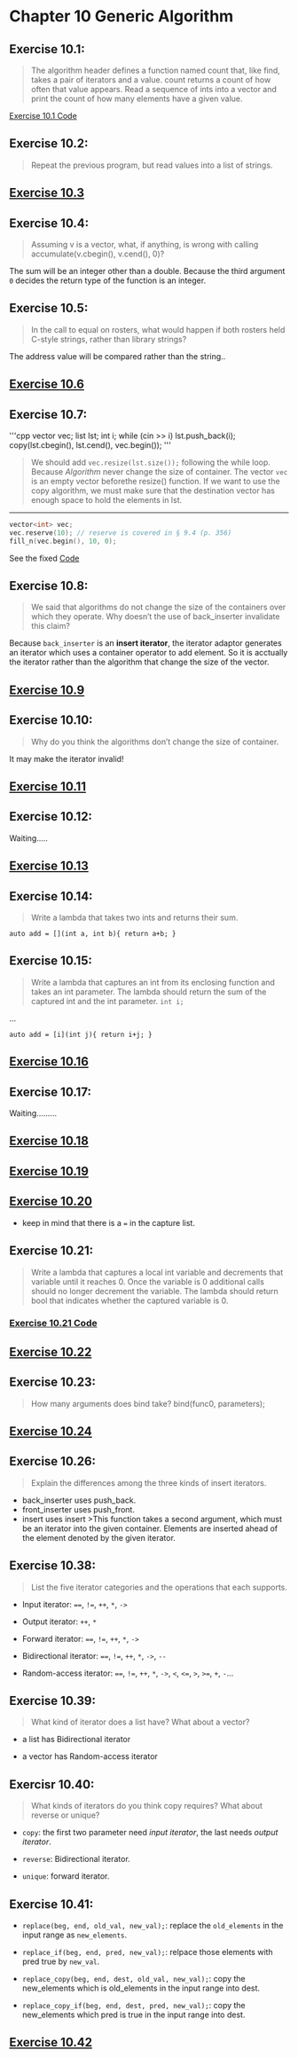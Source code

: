# Chapter 10 Generic Algorithm

## Exercise 10.1:
>The algorithm header defines a function named count that, like find, takes a pair of iterators and a value. count returns a count of how often that value appears. Read a sequence of ints into a vector and print the count of how many elements have a given value.

[Exercise 10.1 Code](ex10_01.cpp)

## Exercise 10.2:
> Repeat the previous program, but read values into a list of strings.

## [Exercise 10.3](ex10_03.cpp)

## Exercise 10.4:
> Assuming v is a vector<double>, what, if anything, is wrong with calling accumulate(v.cbegin(), v.cend(), 0)?

The sum will be an integer other than a double. Because the third argument `0` decides the return type of the function is an integer.


## Exercise 10.5:
> In the call to equal on rosters, what would happen if both rosters held C-style strings, rather than library strings?

The address value will be compared rather than the string..

## [Exercise 10.6](ex10_06.cpp)

## Exercise 10.7:
'''cpp
vector<int> vec; list<int> lst; int i;
while (cin >> i)
	lst.push_back(i);
copy(lst.cbegin(), lst.cend(), vec.begin());
'''
> We should add `vec.resize(lst.size());` following the while loop. Because *Algorithm* never change the size of container. The vector `vec` is an empty vector beforethe resize() function. If we want to use the copy algorithm, we must make sure that the destination vector has enough space to hold the elements in lst.
----------------------------
```cpp
vector<int> vec;
vec.reserve(10); // reserve is covered in § 9.4 (p. 356)
fill_n(vec.begin(), 10, 0);
```

See the fixed [Code](ex10_07.cpp)

## Exercise 10.8:
> We said that algorithms do not change the size of the containers over which they operate. Why doesn’t the use of back_inserter invalidate this claim?

Because `back_inserter` is an **insert iterator**, the iterator adaptor generates an iterator which uses a container operator to add element. So it is acctually the iterator rather than the algorithm that change the size of the vector.

## [Exercise 10.9](ex10_09.cpp)


## Exercise 10.10:
> Why do you think the algorithms don’t change the size of container.

It may make the iterator invalid!

## [Exercise 10.11](ex10_11.cpp)

## Exercise 10.12:
Waiting.....

## [Exercise 10.13](ex10_13.cpp)

## Exercise 10.14:
> Write a lambda that takes two ints and returns their sum.

`auto add = [](int a, int b){ return a+b; }`

## Exercise 10.15:
> Write a lambda that captures an int from its enclosing function and takes an int parameter. The lambda should return the sum of the captured int and the int parameter.
`int i;`

...

`auto add = [i](int j){ return i+j; }`

## [Exercise 10.16](ex10_16.cpp)

## Exercise 10.17:
Waiting.........

## [Exercise 10.18](ex10_18.cpp)

## [Exercise 10.19](ex10_19.cpp)

## [Exercise 10.20](ex10_20.cpp)
- keep in mind that there is a `=` in the capture list.

## Exercise 10.21:
>Write a lambda that captures a local int variable and decrements that variable until it reaches 0. Once the variable is 0 additional calls should no longer decrement the variable. The lambda should return bool that indicates whether the captured variable is 0.
### [Exercise 10.21 Code](ex10_21.cpp)

## [Exercise 10.22](ex10_22.cpp)

## Exercise 10.23:
> How many arguments does bind take?
bind(func0, parameters);

## [Exercise 10.24](ex10_24.cpp)

## Exercise 10.26:
> Explain the differences among the three kinds of insert iterators.

- back_inserter uses push_back.
- front_inserter uses push_front.
- insert uses insert >This function takes a second argument, which must be an iterator into the given container. Elements are inserted ahead of the element denoted by the given iterator.

## Exercise 10.38:
> List the five iterator categories and the operations that each supports.

- Input iterator: `==`, `!=`, `++`, `*`, `->`

- Output iterator: `++`, `*`

- Forward iterator: `==`, `!=`, `++`, `*`, `->`

- Bidirectional iterator: `==`, `!=`, `++`, `*`, `->`, `--`

- Random-access iterator: `==`, `!=`, `++`, `*`, `->`, `<`, `<=`, `>`, `>=`, `+`, `-`...

## Exercise 10.39:
> What kind of iterator does a list have? What about a vector?

- a list has Bidirectional iterator

- a vector has Random-access iterator

## Exercisr 10.40:
> What kinds of iterators do you think copy requires? What about reverse or unique?

- `copy`: the first two parameter need *input iterator*, the last needs *output iterator*.

- `reverse`: Bidirectional iterator.

- `unique`: forward iterator.

## Exercise 10.41:

- `replace(beg, end, old_val, new_val);`: replace the `old_elements` in the input range as `new_elements`.

- `replace_if(beg, end, pred, new_val);`: relpace those elements with pred true by `new_val`.

- `replace_copy(beg, end, dest, old_val, new_val);`: copy the new_elements which is old_elements in the input range into dest.

- `replace_copy_if(beg, end, dest, pred, new_val);`: copy the new_elements which pred is true in the input range into dest.

## [Exercise 10.42](ex10_42.cpp)
